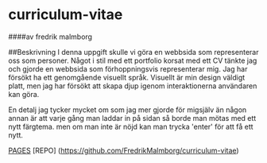 # curriculum-vitae

####av fredrik malmborg

##Beskrivning
I denna uppgift skulle vi göra en webbsida som representerar oss som personer.
Något i stil med ett portfolio korsat med ett CV tänkte jag och gjorde en webbsida
som förhoppningsvis representerar mig. Jag har försökt ha ett genomgående visuellt
språk. Visuellt är min design väldigt platt, men jag har försökt att skapa djup 
igenom interaktionerna användaren kan göra.

En detalj jag tycker mycket om som jag mer gjorde för migsjälv än någon annan är
att varje gång man laddar in på sidan så borde man mötas med ett nytt färgtema. 
men om man inte är nöjd kan man trycka 'enter' för att få ett nytt.

[PAGES](https://fredrikmalmborg.github.io/curriculum-vitae/)
[REPO] (https://github.com/FredrikMalmborg/curriculum-vitae)
